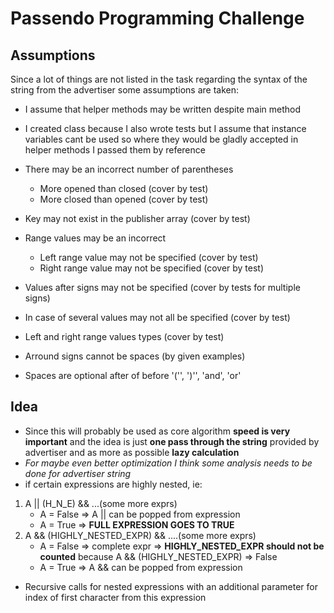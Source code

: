 # Passendo Programming Challenge
## Assumptions

Since a lot of things are not listed in the task regarding the syntax of the string from the advertiser some assumptions are taken:

- I assume that helper methods may be written despite main method
- I created class because I also wrote tests but I assume that instance variables cant be used so where they would be gladly accepted in helper methods I passed them by reference

- There may be an incorrect number of parentheses
    - More opened than closed (cover by test)
    - More closed than opened (cover by test)
- Key may not exist in the publisher array (cover by test)
- Range values may be an incorrect
    - Left range value may not be specified (cover by test)
    - Right range value may not be specified (cover by test)
- Values after signs may not be specified (cover by tests for multiple signs)
- In case of several values may not all be specified (cover by test)
- Left and right range values types (cover by test)
- Arround signs cannot be spaces (by given examples)
- Spaces are optional after of before '('', ')'', 'and', 'or'

## Idea

- Since this will probably be used as core algorithm **speed is very important** and the idea is just **one pass through the string** provided by advertiser and as more as possible **lazy calculation**
- *For maybe even better optimization I think some analysis needs to be done for advertiser string*
- if certain expressions are highly nested, ie:
1. A || (H_N_E) && ...(some more exprs)
    - A = False => A || can be popped from expression
    - A = True => **FULL EXPRESSION GOES TO TRUE**
2. A && (HIGHLY_NESTED_EXPR) && ....(some more exprs)
    - A = False => complete expr => **HIGHLY_NESTED_EXPR should not be counted** because A && (HIGHLY_NESTED_EXPR) => False
    - A = True => A && can be popped from expression

- Recursive calls for nested expressions with an additional parameter for index of first character from this expression

 